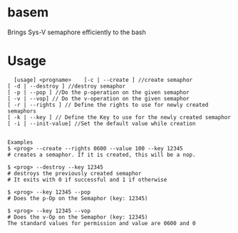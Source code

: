 basem
=====

Brings Sys-V semaphore efficiently to the bash

# Usage

      [usage] <progname>	[-c | --create ] //create semaphor 
 	[ -d | --destroy ] //destroy semaphor 
 	[ -p | --pop ] //Do the p-operation on the given semaphor 
 	[ -v | --vop] // Do the v-operation on the given semaphor 
 	[ -r | --rights ] // Define the rights to use for newly created semaphors 
 	[ -k | --key ] // Define the Key to use for the newly created semaphor
 	[ -i | --init-value] //Set the default value while creation 
 		

 	Examples 
	$ <prog> --create --rights 0600 --value 100 --key 12345 
	# creates a semaphor. If it is created, this will be a nop. 

	$ <prog> --destroy --key 12345 
	# destroys the previously created semaphor 
	# It exits with 0 if successful and 1 if otherwise 

	$ <prog> --key 12345 --pop 
	# Does the p-Op on the Semaphor (key: 12345) 

	$ <prog> --key 12345 --vop 
	# Does the v-Op on the Semaphor (key: 12345)
	The standard values for permission and value are 0600 and 0
